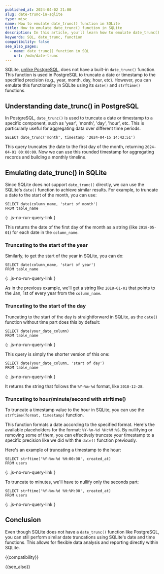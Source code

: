 ```yaml
---
published_at: 2024-04-02 21:00
slug: date-trunc-in-sqlite
type: misc
name: How to emulate date_trunc() function in SQLite
title: How to emulate date_trunc() function in SQLite
description: In this article, you'll learn how to emulate date_trunc() SQL function in SQLite and round up dates and timestamp to a specific precision.
keywords: SQL, date_trunc, function
compatibility: false
see_also_pages:
  - name: date_trunc() function in SQL
    url: /mdn/date-trunc
---
```


SQLite, [unlike PostgreSQL](/mdn/date-trunc), does not have a built-in `date_trunc()` function. This function is used in PostgreSQL to truncate a date or timestamp to the specified precision (e.g., year, month, day, hour, etc). However, you can emulate this functionality in SQLite using its `date()` and `strftime()` functions.

## Understanding date_trunc() in PostgreSQL

In PostgreSQL, `date_trunc()` is used to truncate a date or timestamp to a specific component, such as 'year', 'month', 'day', 'hour', etc. This is particularly useful for aggregating data over different time periods.

~~~pgsql
SELECT date_trunc('month', timestamp '2024-04-15 14:42:51')
~~~

This query truncates the date to the first day of the month, returning `2024-04-01 00:00:00`. Now we can use this rounded timestamp for aggregating records and building a monthly timeline.

## Emulating date_trunc() in SQLite

Since SQLite does not support `date_trunc()` directly, we can use the SQLite's `date()` function to achieve similar results. For example, to truncate a date to the start of the month, you can use:

~~~pgsql
SELECT date(column_name, 'start of month')
FROM table_name
~~~
{: .js-no-run-query-link }

This returns the date of the first day of the month as a string (like `2018-05-01`) for each date in the `column_name`.

### Truncating to the start of the year

Similarly, to get the start of the year in SQLite, you can do:

~~~pgsql
SELECT date(column_name, 'start of year')
FROM table_name
~~~
{: .js-no-run-query-link }

As in the previous example, we'll get a string like `2018-01-01` that points to the Jan, 1st of every year from the `column_name`.

### Truncating to the start of the day

Truncating to the start of the day is straightforward in SQLite, as the `date()` function without time part does this by default:

~~~pgsql
SELECT date(your_date_column)
FROM table_name
~~~
{: .js-no-run-query-link }

This query is simply the shorter version of this one:

~~~pgsql
SELECT date(your_date_column, 'start of day')
FROM table_name
~~~
{: .js-no-run-query-link }

It returns the string that follows the `%Y-%m-%d` format, like `2018-12-28`.

### Truncating to hour/minute/second with strftime()

To truncate a timestamp value to the hour in SQLite, you can use the `strftime(format, timestamp)` function.

This function formats a date according to the specified format. Here's the available placeholders for the format: `%Y-%m-%d %H:%M:%S`. By nullifying or removing some of them, you can effectively truncate your timestamp to a specific precision like we did with the `date()` function previously.

Here's an example of truncating a timestamp to the hour:

~~~pgsql
SELECT strftime('%Y-%m-%d %H:00:00', created_at)
FROM users
~~~
{: .js-no-run-query-link }

To truncate to minutes, we'll have to nullify only the seconds part:

~~~pgsql
SELECT strftime('%Y-%m-%d %H:%M:00', created_at)
FROM users
~~~
{: .js-no-run-query-link }

## Conclusion

Even though SQLite does not have a `date_trunc()` function like PostgreSQL, you can still perform similar date truncations using SQLite's date and time functions. This allows for flexible data analysis and reporting directly within SQLite.

{{compatibility}}

{{see_also}}
